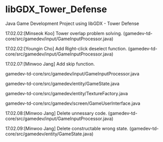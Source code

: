 # libGDX_Tower_Defense
Java Game Development Project using libGDX - Tower Defense


17.02.02:[Minseok Koo] Tower overlap problem solving. (gamedev-td-core/src/gamedev/input/GameInputProcessor.java)


17.02.02:[Youngin Cho] Add Right-click deselect function. (gamedev-td-core/src/gamedev/input/GameInputProcessor.java)


17.02.07:[Minwoo Jang] Add skip function. 

gamedev-td-core/src/gamedev/input/GameInputProcessor.java

gamedev-td-core/src/gamedev/entity/GameState.java

gamedev-td-core/src/gamedev/entity/TextureFactory.java

gamedev-td-core/src/gamedev/screen/GameUserInterface.java


17.02.08:[Minwoo Jang] Delete unnessary code. (gamedev-td-core/src/gamedev/input/GameInputProcessor.java)


17.02.09:[Minwoo Jang] Delete constructable wrong state. (gamedev-td-core/src/gamedev/entity/GameState.java)

	